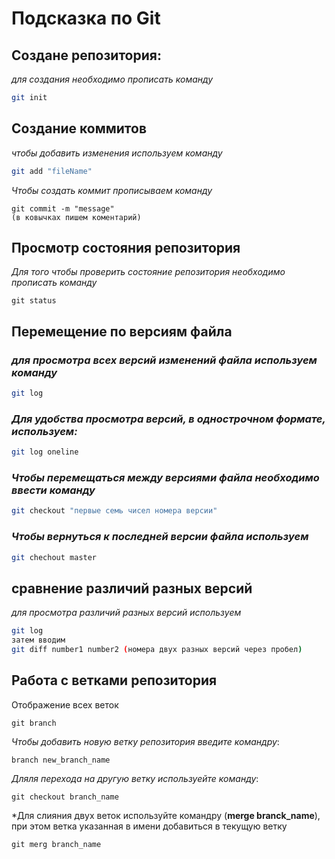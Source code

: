# Подсказка по Git

## Создане репозитория:
*для создания необходимо прописать команду*
```sh
git init
``````

## Создание коммитов
*чтобы добавить изменения используем команду*
```sh 
git add "fileName"
``````
*Чтобы создать коммит прописываем команду*
``````
git commit -m "message"
(в ковычках пишем коментарий)
``````

## Просмотр состояния репозитория 
*Для того чтобы проверить состояние репозитория необходимо прописать команду*
```
git status
```

## Перемещение по версиям файла 
### *для просмотра всех версий изменений файла используем команду*
```sh
git log
```
### *Для удобства просмотра версий, в однострочном формате, используем:*
```sh
git log oneline 
```


### *Чтобы перемещаться между версиями файла необходимо ввести команду*
```sh
git checkout "первые семь чисел номера версии"
```

### *Чтобы вернуться к последней версии файла используем*
```sh
git chechout master
``````

## сравнение различий разных версий 
*для просмотра различий разных версий используем*
```sh
git log
затем вводим
git diff number1 number2 (номера двух разных версий через пробел)
```

## Работа с ветками репозитория

Отображение всех веток
```
git branch
``````



*Чтобы добавить новую ветку репозитория введите командру*:
```
branch new_branch_name
```

*Дляля перехода на другую ветку используейте команду*:
```
git checkout branch_name
```
*Для слияния двух веток используйте командру (**merge branck_name**), при этом ветка указанная в имени добавиться в текущую ветку
```
git merg branch_name
```

